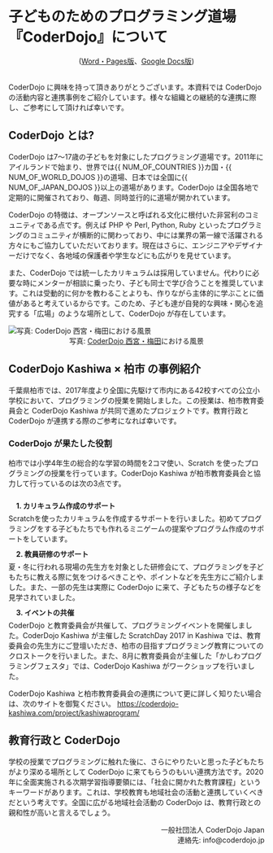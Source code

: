 # 子どものためのプログラミング道場<br>『CoderDojo』について
<center>(<a href="https://www.dropbox.com/sh/yc8nf5ptiuwfunl/AAC5dBGj5OIoIjb8hzS1oxmJa?dl=0" target="_blank">Word・Pages版</a>、<a href="https://docs.google.com/document/d/1kawrKtUbehAx3gklFUHEB0MjBknyAnvKaogQbNyW8uo/edit?usp=sharing" target="_blank">Google Docs版</a>)</center><br>

CoderDojo に興味を持って頂きありがとうございます。本資料では CoderDojo の活動内容と連携事例をご紹介しています。様々な組織との継続的な連携に際し、ご参考にして頂ければ幸いです。

## CoderDojo とは?

CoderDojo は7〜17歳の子どもを対象にしたプログラミング道場です。2011年にアイルランドで始まり、世界では{{ NUM_OF_COUNTRIES }}カ国・{{ NUM_OF_WORLD_DOJOS }}の道場、日本では全国に{{ NUM_OF_JAPAN_DOJOS }}以上の道場があります。CoderDojo は全国各地で定期的に開催されており、毎週、同時並行的に道場が開かれています。

CoderDojo の特徴は、オープンソースと呼ばれる文化に根付いた非営利のコミュニティである点です。例えば PHP や Perl, Python, Ruby といったプログラミングのコミュニティが横断的に関わっており、中には業界の第一線で活躍される方々にもご協力していただいております。現在はさらに、エンジニアやデザイナーだけでなく、各地域の保護者や学生などにも広がりを見せています。

また、CoderDojo では統一したカリキュラムは採用していません。代わりに必要な時にメンターが相談に乗ったり、子ども同士で学び合うことを推奨しています。これは受動的に何かを教わることよりも、作りながら主体的に学ぶことに価値があると考えているからです。このため、子ども達が自発的な興味・関心を追究する「広場」のような場所として、CoderDojo が存在しています。

<img alt="写真: CoderDojo 西宮・梅田における風景" class='lazyload' loading='lazy' src='/spinner.svg' data-src="/coderdojo-kata_cover.png">
<div style="text-align:center">写真: <a href="http://coderdojo-nishinomiya.info/">CoderDojo 西宮・梅田</a>における風景</div>


## CoderDojo Kashiwa × 柏市 の事例紹介

千葉県柏市では、2017年度より全国に先駆けて市内にある42校すべての公立小学校において、プログラミングの授業を開始しました。この授業は、柏市教育委員会と CoderDojo Kashiwa が共同で進めたプロジェクトです。教育行政と CoderDojo が連携する際のご参考になれば幸いです。

### CoderDojo が果たした役割

柏市では小学4年生の総合的な学習の時間を2コマ使い、Scratch を使ったプログラミングの授業を行っています。CoderDojo Kashiwa が柏市教育委員会と協力して行っているのは次の3点です。

<div style="padding: 10px 0px 5px 15px; font-weight: bold">1. カリキュラム作成のサポート</div>
Scratchを使ったカリキュラムを作成するサポートを行いました。初めてプログラミングをする子どもたちでも作れるミニゲームの提案やプログラム作成のサポートをしています。

<div style="padding: 10px 0px 5px 15px; font-weight: bold">2. 教員研修のサポート</div>
夏・冬に行われる現場の先生方を対象とした研修会にて、プログラミングを子どもたちに教える際に気をつけるべきことや、ポイントなどを先生方にご紹介しました。また、一部の先生は実際に CoderDojo に来て、子どもたちの様子などを見学されていました。

<div style="padding: 10px 0px 5px 15px; font-weight: bold">3. イベントの共催</div>
CoderDojo と教育委員会が共催して、プログラミングイベントを開催しました。CoderDojo Kashiwa が主催した ScratchDay 2017 in Kashiwa では、教育委員会の先生方にご登壇いただき、柏市の目指すプログラミング教育についてのクロストークを行いました。また、8月に教育委員会が主催した「かしわプログラミングフェスタ」では、CoderDojo Kashiwa がワークショップを行いました。

CoderDojo Kashiwa と柏市教育委員会の連携について更に詳しく知りたい場合は、次のサイトを御覧ください。 <a href="https://coderdojo-kashiwa.com/project/kashiwaprogram/">https://coderdojo-kashiwa.com/project/kashiwaprogram/ </a>

## 教育行政と CoderDojo
学校の授業でプログラミングに触れた後に、さらにやりたいと思った子どもたちがより深める場所として CoderDojo に来てもらうのもいい連携方法です。2020年に全面実施される次期学習指導要領には、「社会に開かれた教育課程」というキーワードがあります。これは、学校教育も地域社会の活動と連携していくべきだという考えです。全国に広がる地域社会活動の CoderDojo は、教育行政との親和性が高いと言えるでしょう。
<br>
<div align="right">
一般社団法人 CoderDojo Japan<br>
連絡先: info@coderdojo.jp
</div>
